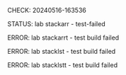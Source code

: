 CHECK: 20240516-163536
STATUS: lab stackarr - test-failed
ERROR: lab stackarrt - test build failed
ERROR: lab stacklst - test build failed
ERROR: lab stacklstt - test build failed
